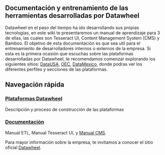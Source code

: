## Documentación y entrenamiento de las herramientas desarrolladas por Datawheel
Datawheel en el paso del tiempo ha ido desarrollando sus propias tecnologias, en este wiki te presentaremos un manual de aprendizaje para 3 de ellas, las cuales son Tesseract UI, Content Management System (CMS) y Bamboo. El objetivo de esta documentación es que sea util para el entrenamiento de desarrolladores internos o externos de la empresa. Si esta es la primera ocasión que escuchas sobre las plataformas desarrolladas por Datawheel, te recomendamos comenzar explorando los siguientes sitios: [DataUSA](https://datausa.io), [OEC](https://oec.world), [DataMexico](https://datamexico.org), donde podras ver los diferentes perfiles y secciones de las plataformas. 

##  Navegación rápida 

### [Plataformas Datawheel](https://github.com/Datawheel/training-/wiki/Acerca-de-las-plataformas)

Descripción y proceso de construcción de las plataformas 

### [Documentación ](https://github.com/Datawheel/training-/wiki/Documentación) 
Manual ETL, Manual Tesseract UI, y [Manual CMS](https://github.com/Datawheel/training-/wiki/Manual-CMS).

Para mayor información sobre la empresa, te invitamos a conocer el sitio oficial [Datawheel](https://www.datawheel.us).
